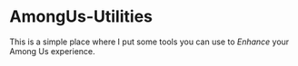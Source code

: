 # AmongUs-Utilities
This is a simple place where I put some tools you can use to *Enhance* your Among Us experience.
